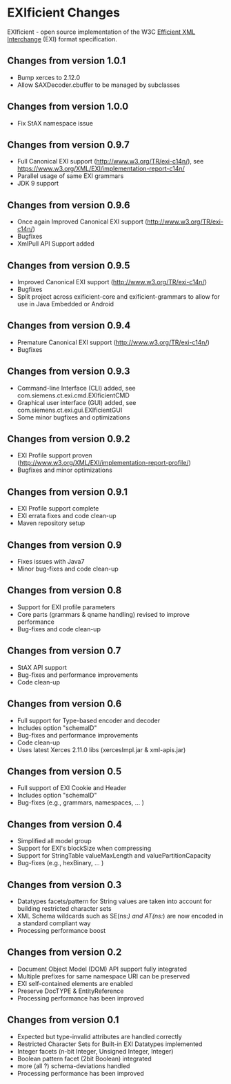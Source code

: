 # EXIficient Changes

EXIficient - open source implementation of the W3C [Efficient XML Interchange](http://www.w3.org/TR/exi/) (EXI) format specification.

## Changes from version 1.0.1
* Bump xerces to 2.12.0
* Allow SAXDecoder.cbuffer to be managed by subclasses 

## Changes from version 1.0.0
* Fix StAX namespace issue

## Changes from version 0.9.7
* Full Canonical EXI support (http://www.w3.org/TR/exi-c14n/), see https://www.w3.org/XML/EXI/implementation-report-c14n/
* Parallel usage of same EXI grammars
* JDK 9 support

## Changes from version 0.9.6
* Once again Improved Canonical EXI support (http://www.w3.org/TR/exi-c14n/)
* Bugfixes
* XmlPull API Support added


## Changes from version 0.9.5
* Improved Canonical EXI support (http://www.w3.org/TR/exi-c14n/)
* Bugfixes
* Split project across exificient-core and exificient-grammars to allow for
  use in Java Embedded or Android

## Changes from version 0.9.4
* Premature Canonical EXI support (http://www.w3.org/TR/exi-c14n/)
* Bugfixes

## Changes from version 0.9.3
* Command-line Interface (CLI) added, see com.siemens.ct.exi.cmd.EXIficientCMD
* Graphical user interface (GUI) added, see com.siemens.ct.exi.gui.EXIficientGUI
* Some minor bugfixes and optimizations

## Changes from version 0.9.2
* EXI Profile support proven (http://www.w3.org/XML/EXI/implementation-report-profile/)
* Bugfixes and minor optimizations

## Changes from version 0.9.1
* EXI Profile support complete
* EXI errata fixes and code clean-up
* Maven repository setup

## Changes from version 0.9
* Fixes issues with Java7
* Minor bug-fixes and code clean-up

## Changes from version 0.8
* Support for EXI profile parameters
* Core parts (grammars & qname handling) revised to improve performance
* Bug-fixes and code clean-up

## Changes from version 0.7
* StAX API support
* Bug-fixes and performance improvements
* Code clean-up

## Changes from version 0.6
* Full support for Type-based encoder and decoder
* Includes option "schemaID" 
* Bug-fixes and performance improvements
* Code clean-up
* Uses latest Xerces 2.11.0 libs (xercesImpl.jar & xml-apis.jar)

## Changes from version 0.5
* Full support of EXI Cookie and Header
* Includes option "schemaID" 
* Bug-fixes (e.g., grammars, namespaces, ... )

## Changes from version 0.4
* Simplified all model group
* Support for EXI's blockSize when compressing
* Support for StringTable valueMaxLength and valuePartitionCapacity
* Bug-fixes (e.g., hexBinary, ... )

## Changes from version 0.3
* Datatypes facets/pattern for String values are taken into account
  for building restricted character sets
* XML Schema wildcards such as SE(ns:*) and AT(ns:*) are now encoded
  in a standard compliant way
* Processing performance boost

## Changes from version 0.2
* Document Object Model (DOM) API support fully integrated
* Multiple prefixes for same namespace URI can be preserved 
* EXI self-contained elements are enabled
* Preserve DocTYPE & EntityReference
* Processing performance has been improved

## Changes from version 0.1
* Expected but type-invalid attributes are handled correctly
* Restricted Character Sets for Built-in EXI Datatypes implemented
* Integer facets (n-bit Integer, Unsigned Integer, Integer)
* Boolean pattern facet (2bit Boolean) integrated
* more (all ?) schema-deviations handled
* Processing performance has been improved
